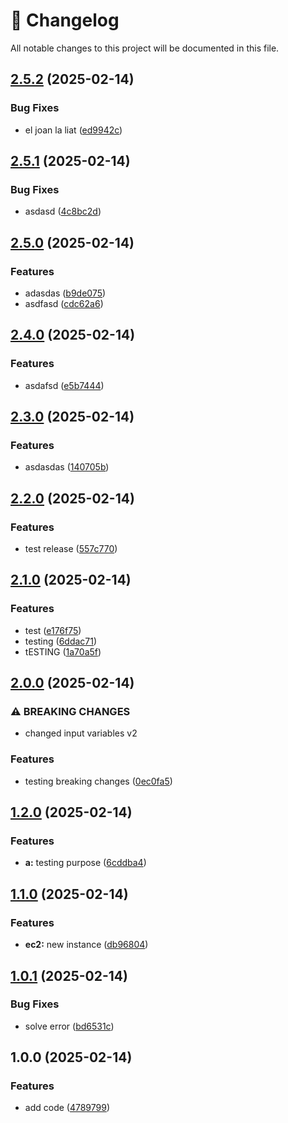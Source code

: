 # 📜 Changelog

All notable changes to this project will be documented in this file.


## [2.5.2](https://github.com/gucasassi/terraform-module/compare/v2.5.1...v2.5.2) (2025-02-14)


### Bug Fixes

* el joan la liat ([ed9942c](https://github.com/gucasassi/terraform-module/commit/ed9942cf88a429169f8d61fc2ebcbfd14028b005))

## [2.5.1](https://github.com/gucasassi/terraform-module/compare/v2.5.0...v2.5.1) (2025-02-14)


### Bug Fixes

* asdasd ([4c8bc2d](https://github.com/gucasassi/terraform-module/commit/4c8bc2d2834fffe41ee2a5787cb44216a3d65840))

## [2.5.0](https://github.com/gucasassi/terraform-module/compare/v2.4.0...v2.5.0) (2025-02-14)


### Features

* adasdas ([b9de075](https://github.com/gucasassi/terraform-module/commit/b9de07564898f2129e353fa9ce0427cf128ddf28))
* asdfasd ([cdc62a6](https://github.com/gucasassi/terraform-module/commit/cdc62a65aa329d262a2c615c089821a96a0cecc7))

## [2.4.0](https://github.com/gucasassi/terraform-module/compare/v2.3.0...v2.4.0) (2025-02-14)


### Features

* asdafsd ([e5b7444](https://github.com/gucasassi/terraform-module/commit/e5b74449ecbb07bc181e2cc8f2b85e53dcdd74c1))

## [2.3.0](https://github.com/gucasassi/terraform-module/compare/v2.2.0...v2.3.0) (2025-02-14)


### Features

* asdasdas ([140705b](https://github.com/gucasassi/terraform-module/commit/140705b1c708a4726867208144a57e7bb5992640))

## [2.2.0](https://github.com/gucasassi/terraform-module/compare/v2.1.0...v2.2.0) (2025-02-14)


### Features

* test release ([557c770](https://github.com/gucasassi/terraform-module/commit/557c770c0c4b446ea1ee2dcb7f385fa2405ca98b))

## [2.1.0](https://github.com/gucasassi/terraform-module/compare/v2.0.0...v2.1.0) (2025-02-14)


### Features

* test ([e176f75](https://github.com/gucasassi/terraform-module/commit/e176f7523ef7cc69af2d6a59f36187f51eb7e76b))
* testing ([6ddac71](https://github.com/gucasassi/terraform-module/commit/6ddac716d3d8123548b50c24e480d32c2870a02e))
* tESTING ([1a70a5f](https://github.com/gucasassi/terraform-module/commit/1a70a5fbdd03d366e0a7b42146427540d33535b9))

## [2.0.0](https://github.com/gucasassi/terraform-module/compare/v1.2.0...v2.0.0) (2025-02-14)


### ⚠ BREAKING CHANGES

* changed input variables v2

### Features

* testing breaking changes ([0ec0fa5](https://github.com/gucasassi/terraform-module/commit/0ec0fa50d3939a914f3eef49f974018137691bb4))

## [1.2.0](https://github.com/gucasassi/terraform-module/compare/v1.1.0...v1.2.0) (2025-02-14)


### Features

* **a:** testing purpose ([6cddba4](https://github.com/gucasassi/terraform-module/commit/6cddba458b118b1e1964123bf2d751f7353248c9))

## [1.1.0](https://github.com/gucasassi/terraform-module/compare/v1.0.1...v1.1.0) (2025-02-14)


### Features

* **ec2:** new instance ([db96804](https://github.com/gucasassi/terraform-module/commit/db968048cf52195f46b39feb6c941a77068c9b25))

## [1.0.1](https://github.com/gucasassi/terraform-module/compare/v1.0.0...v1.0.1) (2025-02-14)


### Bug Fixes

* solve error ([bd6531c](https://github.com/gucasassi/terraform-module/commit/bd6531c57b9444b9aec5ff2d60cf43894b91a158))

## 1.0.0 (2025-02-14)


### Features

* add code ([4789799](https://github.com/gucasassi/terraform-module/commit/4789799f6e6742420f7c3d6915ba2aa592d39a96))

